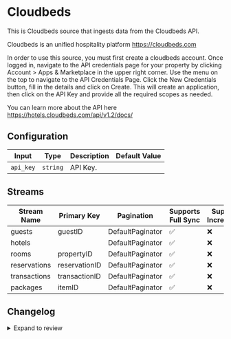 # Cloudbeds
This is Cloudbeds source that ingests data from the Cloudbeds API.

Cloudbeds is an unified hospitality platform https://cloudbeds.com

In order to use this source, you must first create a cloudbeds account. Once logged in, navigate to the API credentials page for your property by clicking Account > Apps & Marketplace in the upper right corner.  Use the menu on the top to navigate to the API Credentials Page. Click the New Credentials button, fill in the details and click on Create. This will create an application, then click on the API Key and provide all the required scopes as needed. 

You can learn more about the API here https://hotels.cloudbeds.com/api/v1.2/docs/

## Configuration

| Input | Type | Description | Default Value |
|-------|------|-------------|---------------|
| `api_key` | `string` | API Key.  |  |

## Streams
| Stream Name | Primary Key | Pagination | Supports Full Sync | Supports Incremental |
|-------------|-------------|------------|---------------------|----------------------|
| guests | guestID | DefaultPaginator | ✅ |  ❌  |
| hotels |  | DefaultPaginator | ✅ |  ❌  |
| rooms | propertyID | DefaultPaginator | ✅ |  ❌  |
| reservations | reservationID | DefaultPaginator | ✅ |  ❌  |
| transactions | transactionID | DefaultPaginator | ✅ |  ❌  |
| packages | itemID | DefaultPaginator | ✅ |  ❌  |

## Changelog

<details>
  <summary>Expand to review</summary>

| Version          | Date              | Pull Request | Subject        |
|------------------|-------------------|--------------|----------------|
| 0.0.29 | 2025-07-18 | [63371](https://github.com/airbytehq/airbyte/pull/63371) | Update connector icon |
| 0.0.28 | 2025-07-12 | [62962](https://github.com/airbytehq/airbyte/pull/62962) | Update dependencies |
| 0.0.27 | 2025-07-05 | [62757](https://github.com/airbytehq/airbyte/pull/62757) | Update dependencies |
| 0.0.26 | 2025-06-28 | [62405](https://github.com/airbytehq/airbyte/pull/62405) | Update dependencies |
| 0.0.25 | 2025-06-21 | [61953](https://github.com/airbytehq/airbyte/pull/61953) | Update dependencies |
| 0.0.24 | 2025-06-14 | [61199](https://github.com/airbytehq/airbyte/pull/61199) | Update dependencies |
| 0.0.23 | 2025-05-24 | [60410](https://github.com/airbytehq/airbyte/pull/60410) | Update dependencies |
| 0.0.22 | 2025-05-10 | [60033](https://github.com/airbytehq/airbyte/pull/60033) | Update dependencies |
| 0.0.21 | 2025-05-03 | [59447](https://github.com/airbytehq/airbyte/pull/59447) | Update dependencies |
| 0.0.20 | 2025-04-26 | [58901](https://github.com/airbytehq/airbyte/pull/58901) | Update dependencies |
| 0.0.19 | 2025-04-19 | [58324](https://github.com/airbytehq/airbyte/pull/58324) | Update dependencies |
| 0.0.18 | 2025-04-12 | [57795](https://github.com/airbytehq/airbyte/pull/57795) | Update dependencies |
| 0.0.17 | 2025-04-05 | [57253](https://github.com/airbytehq/airbyte/pull/57253) | Update dependencies |
| 0.0.16 | 2025-03-29 | [56541](https://github.com/airbytehq/airbyte/pull/56541) | Update dependencies |
| 0.0.15 | 2025-03-22 | [55964](https://github.com/airbytehq/airbyte/pull/55964) | Update dependencies |
| 0.0.14 | 2025-03-08 | [55278](https://github.com/airbytehq/airbyte/pull/55278) | Update dependencies |
| 0.0.13 | 2025-03-01 | [54981](https://github.com/airbytehq/airbyte/pull/54981) | Update dependencies |
| 0.0.12 | 2025-02-22 | [54443](https://github.com/airbytehq/airbyte/pull/54443) | Update dependencies |
| 0.0.11 | 2025-02-15 | [53706](https://github.com/airbytehq/airbyte/pull/53706) | Update dependencies |
| 0.0.10 | 2025-02-08 | [53350](https://github.com/airbytehq/airbyte/pull/53350) | Update dependencies |
| 0.0.9 | 2025-02-01 | [52804](https://github.com/airbytehq/airbyte/pull/52804) | Update dependencies |
| 0.0.8 | 2025-01-25 | [52335](https://github.com/airbytehq/airbyte/pull/52335) | Update dependencies |
| 0.0.7 | 2025-01-18 | [51660](https://github.com/airbytehq/airbyte/pull/51660) | Update dependencies |
| 0.0.6 | 2025-01-11 | [51074](https://github.com/airbytehq/airbyte/pull/51074) | Update dependencies |
| 0.0.5 | 2024-12-28 | [50555](https://github.com/airbytehq/airbyte/pull/50555) | Update dependencies |
| 0.0.4 | 2024-12-21 | [49992](https://github.com/airbytehq/airbyte/pull/49992) | Update dependencies |
| 0.0.3 | 2024-12-14 | [49487](https://github.com/airbytehq/airbyte/pull/49487) | Update dependencies |
| 0.0.2 | 2024-12-12 | [48925](https://github.com/airbytehq/airbyte/pull/48925) | Update dependencies |
| 0.0.1 | 2024-10-31 | | Initial release by [@aazam-gh](https://github.com/aazam-gh) via Connector Builder |

</details>
